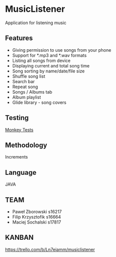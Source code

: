 # MusicListener

Application for listening music

## Features

- Giving permission to use songs from your phone
- Support for \*.mp3 and \*.wav formats
- Listing all songs from device
- Displaying current and total song time
- Song sorting by name/date/file size
- Shuffle song list
- Search bar
- Repeat song
- Songs / Albums tab
- Album playlist
- Glide library - song covers

## Testing

[Monkey Tests](https://github.com/netoperatingsystem/MusicListener/tree/main/monkey_logs)

## Methodology

Increments

## Language

JAVA

## TEAM

- Paweł Zborowski s16217
- Filip Krzysztofik s16664
- Maciej Sochalski s17817

## KANBAN

https://trello.com/b/Ln7eiamm/musiclistener

